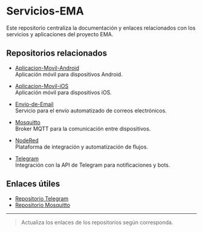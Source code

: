 # Servicios-EMA

Este repositorio centraliza la documentación y enlaces relacionados con los servicios y aplicaciones del proyecto EMA.

## Repositorios relacionados

- [Aplicacion-Movil-Android](#)  
    Aplicación móvil para dispositivos Android.

- [Aplicacion-Movil-iOS](#)  
    Aplicación móvil para dispositivos iOS.

- [Envio-de-Email](#)  
    Servicio para el envío automatizado de correos electrónicos.

- [Mosquitto](https://github.com/tecgeoespaciales/Mosquitto)  
    Broker MQTT para la comunicación entre dispositivos.

- [NodeRed](#)  
    Plataforma de integración y automatización de flujos.

- [Telegram](https://github.com/tecgeoespaciales/Telegram)  
    Integración con la API de Telegram para notificaciones y bots.

## Enlaces útiles

- [Repositorio Telegram](https://github.com/tecgeoespaciales/Telegram)
- [Repositorio Mosquitto](https://github.com/tecgeoespaciales/Mosquitto)

---

> Actualiza los enlaces de los repositorios según corresponda.
